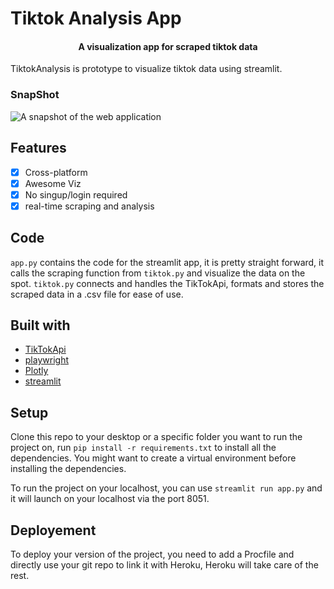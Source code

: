 # Tiktok Analysis App


<h4 align="center">A visualization app for scraped tiktok data</h4>

TiktokAnalysis is prototype to visualize tiktok data using streamlit.

### SnapShot
![A snapshot of the web application](https://github.com/MohammedSaadTAHRI/CoronaTrackingDashBoard/blob/main/data/snapshot.PNG)

## Features

- [x] Cross-platform
- [x] Awesome Viz
- [x] No singup/login required
- [x] real-time scraping and analysis

## Code
`app.py` contains the code for the streamlit app, it is pretty straight forward, it calls the scraping function from `tiktok.py` and visualize the data on the spot.
`tiktok.py` connects and handles the TikTokApi, formats and stores the scraped data in a .csv file for ease of use.

## Built with
- [TikTokApi](https://github.com/davidteather/TikTok-Api)
- [playwright](https://playwright.dev/docs/intro)
- [Plotly](https://plotly.com/python/)
- [streamlit](https://docs.streamlit.io/)

## Setup
Clone this repo to your desktop or a specific folder you want to run the project on, run `pip install -r requirements.txt` to install all the dependencies.
You might want to create a virtual environment before installing the dependencies.

To run the project on your localhost, you can use `streamlit run app.py` and it will launch on your localhost via the port 8051.

## Deployement
To deploy your version of the project, you need to add a Procfile and  directly use your git repo to link it with Heroku, Heroku will take care of the rest.

